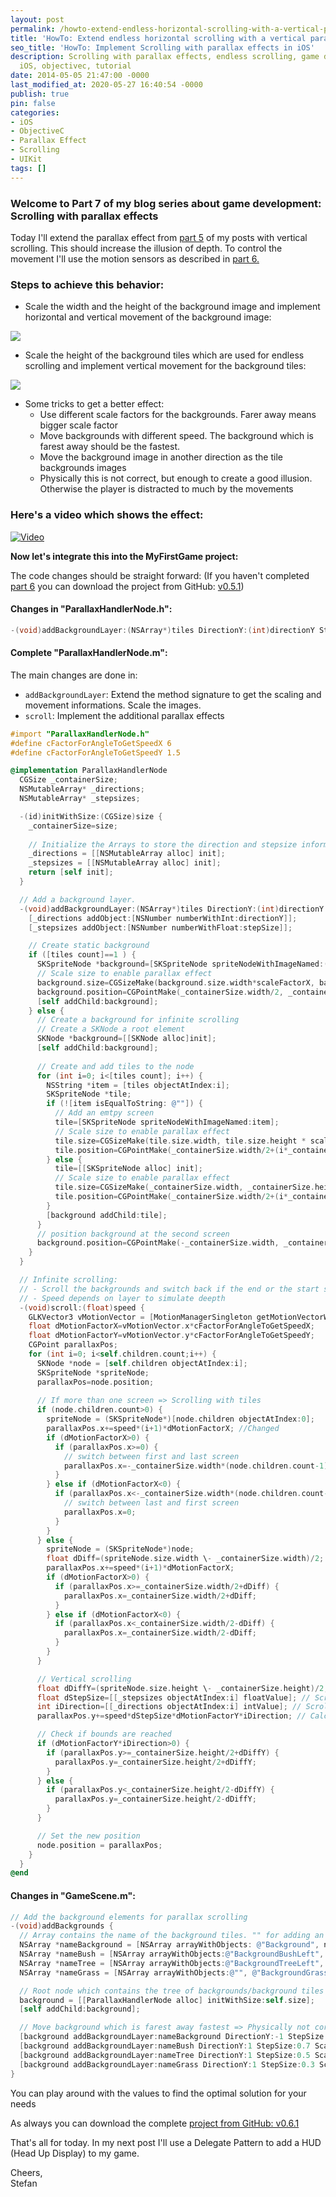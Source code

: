 ```yaml
---
layout: post
permalink: /howto-extend-endless-horizontal-scrolling-with-a-vertical-parallax-effect/
title: 'HowTo: Extend endless horizontal scrolling with a vertical parallax effects'
seo_title: 'HowTo: Implement Scrolling with parallax effects in iOS'
description: Scrolling with parallax effects, endless scrolling, game development,
  iOS, objectivec, tutorial
date: 2014-05-05 21:47:00 -0000
last_modified_at: 2020-05-27 16:40:54 -0000
publish: true
pin: false
categories:
- iOS
- ObjectiveC
- Parallax Effect
- Scrolling
- UIKit
tags: []
---
```

### Welcome to Part 7 of my blog series about game development: Scrolling with parallax effects

Today I'll extend the parallax effect from [part 5](/howto-implement-endless-scrolling-with-parallax-effects) of my posts with vertical scrolling. This should increase the illusion of depth. To control the movement I'll use the motion sensors as described in [part 6.](/howto-use-the-device-motion-sensors-to-control-your-game)

### Steps to achieve this behavior:

  * Scale the width and the height of the background image and implement horizontal and vertical movement of the background image:

[![](/assets/2014/05/Parallax-2-1-1.jpg)](/assets/2014/05/Parallax-2-1-1.jpg)

  * Scale the height of the background tiles which are used for endless scrolling and implement vertical movement for the background tiles:

[![](/assets/2014/05/Parallax-2-2-1.jpg)](/assets/2014/05/Parallax-2-2-1.jpg)

  * Some tricks to get a better effect:
    * Use different scale factors for the backgrounds. Farer away means bigger scale factor
    * Move backgrounds with different speed. The background which is farest away should be the fastest.
    * Move the background image in another direction as the tile backgrounds images
    * Physically this is not correct, but enough to create a good illusion. Otherwise the player is distracted to much by the movements

### Here's a video which shows the effect:

[![Video](/assets/2014/05/Video0.png)](https://youtu.be/y5llMUVmZhU)

**Now let's integrate this into the MyFirstGame project:**

The code changes should be straight forward: (If you haven't completed [part 6](/howto-use-the-device-motion-sensors-to-control-your-game) you can download the project from GitHub: [v0.5.1](https://github.com/stfnjstn/MyFirstGame/releases/tag/v0.6))

#### Changes in "ParallaxHandlerNode.h":

```objectivec
-(void)addBackgroundLayer:(NSArray*)tiles DirectionY:(int)directionY StepSize:(float)stepSize ScaleFactorX:(float)scaleFactorX ScaleFactorY:(float)scaleFactorY;
```
#### Complete "ParallaxHandlerNode.m":

The main changes are done in:

  * ``addBackgroundLayer``: Extend the method signature to get the scaling and movement informations. Scale the images.
  * ``scroll``: Implement the additional parallax effects

```objectivec
#import "ParallaxHandlerNode.h"
#define cFactorForAngleToGetSpeedX 6
#define cFactorForAngleToGetSpeedY 1.5

@implementation ParallaxHandlerNode
  CGSize _containerSize;
  NSMutableArray* _directions;
  NSMutableArray* _stepsizes;

  -(id)initWithSize:(CGSize)size {
    _containerSize=size;
    
    // Initialize the Arrays to store the direction and stepsize information
    _directions = [[NSMutableArray alloc] init];
    _stepsizes = [[NSMutableArray alloc] init];
    return [self init];
  }

  // Add a background layer.
  -(void)addBackgroundLayer:(NSArray*)tiles DirectionY:(int)directionY StepSize:(float)stepSize ScaleFactorX:(float)scaleFactorX ScaleFactorY:(float)scaleFactorY{
    [_directions addObject:[NSNumber numberWithInt:directionY]];
    [_stepsizes addObject:[NSNumber numberWithFloat:stepSize]];

    // Create static background
    if ([tiles count]==1 ) {
      SKSpriteNode *background=[SKSpriteNode spriteNodeWithImageNamed:(NSString*)[tiles objectAtIndex:0]];
      // Scale size to enable parallax effect
      background.size=CGSizeMake(background.size.width*scaleFactorX, background.size.height*scaleFactorY);
      background.position=CGPointMake(_containerSize.width/2, _containerSize.height/2);
      [self addChild:background];
    } else {
      // Create a background for infinite scrolling
      // Create a SKNode a root element
      SKNode *background=[[SKNode alloc]init];
      [self addChild:background];
      
      // Create and add tiles to the node
      for (int i=0; i<[tiles count]; i++) {
        NSString *item = [tiles objectAtIndex:i];
        SKSpriteNode *tile;
        if (![item isEqualToString: @""]) {
          // Add an emtpy screen
          tile=[SKSpriteNode spriteNodeWithImageNamed:item];
          // Scale size to enable parallax effect
          tile.size=CGSizeMake(tile.size.width, tile.size.height * scaleFactorY);
          tile.position=CGPointMake(_containerSize.width/2+(i*_containerSize.width), (_containerSize.width-tile.size.width)/2);
        } else {
          tile=[[SKSpriteNode alloc] init];
          // Scale size to enable parallax effect
          tile.size=CGSizeMake(_containerSize.width, _containerSize.height * scaleFactorY);
          tile.position=CGPointMake(_containerSize.width/2+(i*_containerSize.width), _containerSize.height/2);
        }
        [background addChild:tile];
      }
      // position background at the second screen
      background.position=CGPointMake(-_containerSize.width, _containerSize.height/2);
    }
  }

  // Infinite scrolling:
  // - Scroll the backgrounds and switch back if the end or the start screen is reached
  // - Speed depends on layer to simulate deepth
  -(void)scroll:(float)speed {
    GLKVector3 vMotionVector = [MotionManagerSingleton getMotionVectorWithLowPass];
    float dMotionFactorX=vMotionVector.x*cFactorForAngleToGetSpeedX;
    float dMotionFactorY=vMotionVector.y*cFactorForAngleToGetSpeedY;
    CGPoint parallaxPos;
    for (int i=0; i<self.children.count;i++) {
      SKNode *node = [self.children objectAtIndex:i];
      SKSpriteNode *spriteNode;
      parallaxPos=node.position;
      
      // If more than one screen => Scrolling with tiles
      if (node.children.count>0) {
        spriteNode = (SKSpriteNode*)[node.children objectAtIndex:0];
        parallaxPos.x+=speed*(i+1)*dMotionFactorX; //Changed
        if (dMotionFactorX>0) {
          if (parallaxPos.x>=0) {
            // switch between first and last screen
            parallaxPos.x=-_containerSize.width*(node.children.count-1);
          }
        } else if (dMotionFactorX<0) {
          if (parallaxPos.x<-_containerSize.width*(node.children.count-1)) {
            // switch between last and first screen
            parallaxPos.x=0;
          }
        }
      } else {
        spriteNode = (SKSpriteNode*)node;
        float dDiff=(spriteNode.size.width \- _containerSize.width)/2;
        parallaxPos.x+=speed*(i+1)*dMotionFactorX;
        if (dMotionFactorX>0) {
          if (parallaxPos.x>=_containerSize.width/2+dDiff) {
            parallaxPos.x=_containerSize.width/2+dDiff;
          }
        } else if (dMotionFactorX<0) {
          if (parallaxPos.x<_containerSize.width/2-dDiff) {
            parallaxPos.x=_containerSize.width/2-dDiff;
          }
        }
      }

      // Vertical scrolling
      float dDiffY=(spriteNode.size.height \- _containerSize.height)/2; // pixels above and below to scroll
      float dStepSize=[[_stepsizes objectAtIndex:i] floatValue]; // Scrolling speed depends on level
      int iDirection=[[_directions objectAtIndex:i] intValue]; // Scroll backgroundimage in another direction to enhance parallax effect
      parallaxPos.y+=speed*dStepSize*dMotionFactorY*iDirection; // Calculate new position

      // Check if bounds are reached
      if (dMotionFactorY*iDirection>0) {
        if (parallaxPos.y>=_containerSize.height/2+dDiffY) {
          parallaxPos.y=_containerSize.height/2+dDiffY;
        }
      } else {
        if (parallaxPos.y<_containerSize.height/2-dDiffY) {
          parallaxPos.y=_containerSize.height/2-dDiffY;
        }
      }

      // Set the new position
      node.position = parallaxPos;
    }
  }
@end
```

#### Changes in "GameScene.m":
```objectivec
// Add the background elements for parallax scrolling
-(void)addBackgrounds {
  // Array contains the name of the background tiles. "" for adding an empty screen
  NSArray *nameBackground = [NSArray arrayWithObjects: @"Background", nil];
  NSArray *nameBush = [NSArray arrayWithObjects:@"BackgroundBushLeft", @"BackgroundBushRight", @"", @"BackgroundBushLeft", nil];
  NSArray *nameTree = [NSArray arrayWithObjects:@"BackgroundTreeLeft", @"BackgroundTreeRight", @"BackgroundTreeLeft" ,nil];
  NSArray *nameGrass = [NSArray arrayWithObjects:@"", @"BackgroundGrassCenter", @"", nil];

  // Root node which contains the tree of backgrounds/background tiles
  background = [[ParallaxHandlerNode alloc] initWithSize:self.size];
  [self addChild:background];

  // Move background which is farest away fastest => Physically not correct, but enough to realize illusion of depths. Otherwise the player is distracted to much by the movements
  [background addBackgroundLayer:nameBackground DirectionY:-1 StepSize:0.9 ScaleFactorX:1.2 ScaleFactorY:1.09];
  [background addBackgroundLayer:nameBush DirectionY:1 StepSize:0.7 ScaleFactorX:1.0 ScaleFactorY:1.07];
  [background addBackgroundLayer:nameTree DirectionY:1 StepSize:0.5 ScaleFactorX:1.0 ScaleFactorY:1.05];
  [background addBackgroundLayer:nameGrass DirectionY:1 StepSize:0.3 ScaleFactorX:1.0 ScaleFactorY:1.03];
}
```

You can play around with the values to find the optimal solution for your needs

As always you can download the complete [project from GitHub: v0.6.1](https://github.com/stfnjstn/MyFirstGame/releases/tag/v0.6.1)

That's all for today. In my next post I'll use a Delegate Pattern to add a HUD (Head Up Display) to my game.

Cheers,   
Stefan
